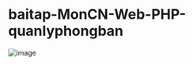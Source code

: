 # baitap-MonCN-Web-PHP-quanlyphongban
![image](https://user-images.githubusercontent.com/81563451/189480717-9fd0c898-2198-446d-b415-06324fbef3d3.png)
